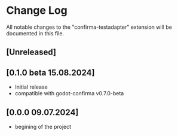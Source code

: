 # Change Log

All notable changes to the "confirma-testadapter" extension will be documented in this file.

## [Unreleased]
## [0.1.0 beta 15.08.2024]

- Initial release
- compatible with godot-confirma v0.7.0-beta

## [0.0.0 09.07.2024]
- begining of the project
